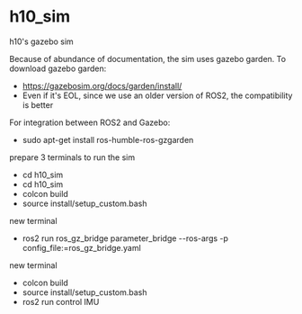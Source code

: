 # h10_sim

h10's gazebo sim

Because of abundance of documentation, the sim uses gazebo garden.
To download gazebo garden:
- https://gazebosim.org/docs/garden/install/
- Even if it's EOL, since we use an older version of ROS2, the compatibility is better

For integration between ROS2 and Gazebo:
- sudo apt-get install ros-humble-ros-gzgarden

prepare 3 terminals to run the sim
- cd h10_sim
- cd h10_sim
- colcon build
- source install/setup_custom.bash

new terminal
- ros2 run ros_gz_bridge parameter_bridge --ros-args -p config_file:=ros_gz_bridge.yaml

new terminal
- colcon build
- source install/setup_custom.bash
- ros2 run control IMU
